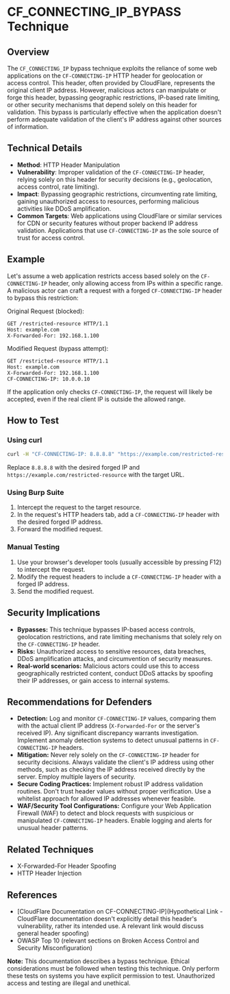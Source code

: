# CF_CONNECTING_IP_BYPASS Technique

## Overview

The `CF_CONNECTING_IP` bypass technique exploits the reliance of some web applications on the `CF-CONNECTING-IP` HTTP header for geolocation or access control.  This header, often provided by CloudFlare, represents the original client IP address. However, malicious actors can manipulate or forge this header, bypassing geographic restrictions, IP-based rate limiting, or other security mechanisms that depend solely on this header for validation.  This bypass is particularly effective when the application doesn't perform adequate validation of the client's IP address against other sources of information.

## Technical Details

- **Method**: HTTP Header Manipulation
- **Vulnerability**: Improper validation of the `CF-CONNECTING-IP` header, relying solely on this header for security decisions (e.g., geolocation, access control, rate limiting).
- **Impact**: Bypassing geographic restrictions, circumventing rate limiting, gaining unauthorized access to resources, performing malicious activities like DDoS amplification.
- **Common Targets**: Web applications using CloudFlare or similar services for CDN or security features without proper backend IP address validation. Applications that use `CF-CONNECTING-IP` as the sole source of trust for access control.

## Example

Let's assume a web application restricts access based solely on the `CF-CONNECTING-IP` header, only allowing access from IPs within a specific range.  A malicious actor can craft a request with a forged `CF-CONNECTING-IP` header to bypass this restriction:

Original Request (blocked):
```
GET /restricted-resource HTTP/1.1
Host: example.com
X-Forwarded-For: 192.168.1.100
```

Modified Request (bypass attempt):
```
GET /restricted-resource HTTP/1.1
Host: example.com
X-Forwarded-For: 192.168.1.100
CF-CONNECTING-IP: 10.0.0.10
```
If the application only checks `CF-CONNECTING-IP`, the request will likely be accepted, even if the real client IP is outside the allowed range.


## How to Test

### Using curl

```bash
curl -H "CF-CONNECTING-IP: 8.8.8.8" "https://example.com/restricted-resource"
```
Replace `8.8.8.8` with the desired forged IP and `https://example.com/restricted-resource` with the target URL.

### Using Burp Suite

1. Intercept the request to the target resource.
2. In the request's HTTP headers tab, add a `CF-CONNECTING-IP` header with the desired forged IP address.
3. Forward the modified request.

### Manual Testing

1. Use your browser's developer tools (usually accessible by pressing F12) to intercept the request.
2. Modify the request headers to include a `CF-CONNECTING-IP` header with a forged IP address.
3. Send the modified request.

## Security Implications

- **Bypasses:** This technique bypasses IP-based access controls, geolocation restrictions, and rate limiting mechanisms that solely rely on the `CF-CONNECTING-IP` header.
- **Risks:** Unauthorized access to sensitive resources, data breaches, DDoS amplification attacks, and circumvention of security measures.
- **Real-world scenarios:** Malicious actors could use this to access geographically restricted content, conduct DDoS attacks by spoofing their IP addresses, or gain access to internal systems.


## Recommendations for Defenders

- **Detection:**  Log and monitor `CF-CONNECTING-IP` values, comparing them with the actual client IP address (`X-Forwarded-For` or the server's received IP).  Any significant discrepancy warrants investigation. Implement anomaly detection systems to detect unusual patterns in `CF-CONNECTING-IP` headers.
- **Mitigation:**  Never rely solely on the `CF-CONNECTING-IP` header for security decisions.  Always validate the client's IP address using other methods, such as checking the IP address received directly by the server. Employ multiple layers of security.
- **Secure Coding Practices:** Implement robust IP address validation routines. Don't trust header values without proper verification. Use a whitelist approach for allowed IP addresses whenever feasible.
- **WAF/Security Tool Configurations:** Configure your Web Application Firewall (WAF) to detect and block requests with suspicious or manipulated `CF-CONNECTING-IP` headers.  Enable logging and alerts for unusual header patterns.


## Related Techniques

- X-Forwarded-For Header Spoofing
- HTTP Header Injection


## References

- [CloudFlare Documentation on CF-CONNECTING-IP](Hypothetical Link -  CloudFlare documentation doesn't explicitly detail this header's vulnerability, rather its intended use.  A relevant link would discuss general header spoofing)
- OWASP Top 10 (relevant sections on Broken Access Control and Security Misconfiguration)


**Note:**  This documentation describes a bypass technique.  Ethical considerations must be followed when testing this technique. Only perform these tests on systems you have explicit permission to test.  Unauthorized access and testing are illegal and unethical.
